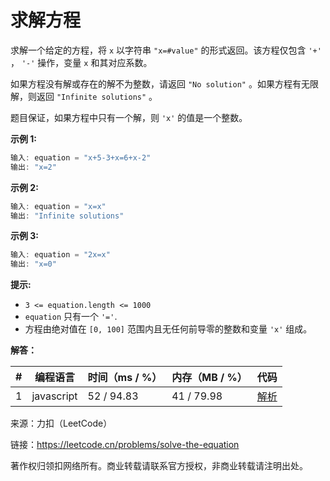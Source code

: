 # 求解方程

求解一个给定的方程，将 `x` 以字符串 `"x=#value"` 的形式返回。该方程仅包含 `'+'` ， `'-'` 操作，变量 `x` 和其对应系数。

如果方程没有解或存在的解不为整数，请返回 `"No solution"` 。如果方程有无限解，则返回 `"Infinite solutions"` 。

题目保证，如果方程中只有一个解，则 `'x'` 的值是一个整数。

**示例 1:**

``` javascript
输入: equation = "x+5-3+x=6+x-2"
输出: "x=2"
```

**示例 2:**

``` javascript
输入: equation = "x=x"
输出: "Infinite solutions"
```

**示例 3:**

``` javascript
输入: equation = "2x=x"
输出: "x=0"
```

**提示:**

- `3 <= equation.length <= 1000`
- `equation` 只有一个 `'='`.
- 方程由绝对值在 `[0, 100]`  范围内且无任何前导零的整数和变量 `'x'` 组成。

**解答：**

**#**|**编程语言**|**时间（ms / %）**|**内存（MB / %）**|**代码**
--|--|--|--|--
1|javascript|52 / 94.83|41 / 79.98|[解析](./javascript/ac_v1.js)

来源：力扣（LeetCode）

链接：https://leetcode.cn/problems/solve-the-equation

著作权归领扣网络所有。商业转载请联系官方授权，非商业转载请注明出处。
